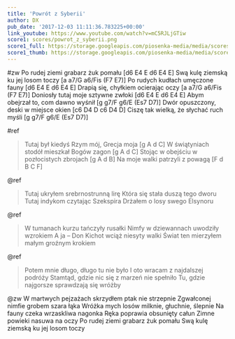 ```yaml
---
title: 'Powrót z Syberii'
author: DX
pub_date: '2017-12-03 11:11:36.783225+00:00'
link_youtube: https://www.youtube.com/watch?v=mC5RJLjGTiw
score1: scores/powrot_z_syberii.png
score1_full: https://storage.googleapis.com/piosenka-media/media/scores/powrot_z_syberii.png
score1_thumb: https://storage.googleapis.com/piosenka-media/media/scores/powrot_z_syberii.png.180x0_q85_upscale.png
---
```


#zw
Po rudej ziemi grabarz żuk pomału [d6 E4 E d6 E4 E]
Swą kulę ziemską ku jej losom toczy [a a7/G a6/Fis (F7 E7)]
Po rudych kudłach umęczone fauny [d6 E4 E d6 E4 E]
Drapią się, chyłkiem ocierając oczy [a a7/G a6/Fis (F7 E7)]
Doniosły tutaj moje sztywne zwłoki [d6 E4 E d6 E4 E]
Abym obejrzał to, com dawno wyśnił [g g7/F g6/E (Es7 D7)]
Dwór opuszczony, deski w miejsce okien [c6 D4 D c6 D4 D] 
Ciszę tak wielką, że słychać ruch myśli  [g g7/F g6/E (Es7 D7)]

#ref
>Tutaj był kiedyś Rzym mój, Grecja moja [g A d C]
>W świątyniach stodół mieszkał Bogów zagon [g A d C]
>Stojąc w obejściu w pozłocistych zbrojach [g A d B]
>Na moje walki patrzyli z powagą [F d B C F]

@ref
>Tutaj ukryłem srebrnostrunną lirę
>Która się stała duszą tego dworu
>Tutaj indykom czytając Szekspira
>Drżałem o losy swego Elsynoru

@ref
>W tumanach kurzu tańczyły rusałki
>Nimfy w dziewannach uwodziły wzrokiem
>A ja – Don Kichot wciąż niesyty walki
>Świat ten mierzyłem małym groźnym krokiem

@ref
>Potem mnie długo, długo tu nie było
>I oto wracam z najdalszej podróży
>Stamtąd, gdzie nic się z marzeń nie spełniło
>Tu, gdzie najgorsze sprawdzają się wróżby

@zw
W martwych pejzażach skrzydłem ptak nie strzepnie
Zgwałconej nimfie grobem szara łąka
Wróżka mych losów milknie, głuchnie, ślepnie
Na fauny czeka wrzaskliwa nagonka
Ręka poprawia obsunięty całun
Zimne powieki nasuwa na oczy
Po rudej ziemi grabarz żuk pomału
Swą kulę ziemską ku jej losom toczy